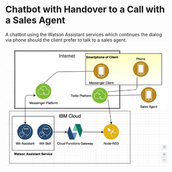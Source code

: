 # Chatbot with Handover to a Call with a Sales Agent

A chatbot using the Watson Assistant services which continues the dialog via phone should the client prefer to talk to a sales agent.

![Architecture](architecture.jpg)



